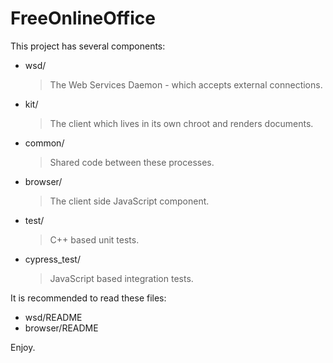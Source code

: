 # FreeOnlineOffice

This project has several components:

- wsd/
	> The Web Services Daemon - which accepts external connections.

- kit/
	> The client which lives in its own chroot and renders documents.

- common/
	> Shared code between these processes.

- browser/
	> The client side JavaScript component.

- test/
	> C++ based unit tests.

- cypress_test/
	> JavaScript based integration tests.

It is recommended to read these files:

- wsd/README
- browser/README

Enjoy. 
